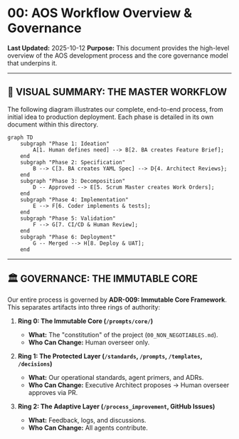 # 00: AOS Workflow Overview & Governance

**Last Updated:** 2025-10-12
**Purpose:** This document provides the high-level overview of the AOS development process and the core governance model that underpins it.

---

## 🎯 **VISUAL SUMMARY: THE MASTER WORKFLOW**

The following diagram illustrates our complete, end-to-end process, from initial idea to production deployment. Each phase is detailed in its own document within this directory.

```mermaid
graph TD
    subgraph "Phase 1: Ideation"
        A[1. Human defines need] --> B[2. BA creates Feature Brief];
    end
    subgraph "Phase 2: Specification"
        B --> C[3. BA creates YAML Spec] --> D{4. Architect Reviews};
    end
    subgraph "Phase 3: Decomposition"
        D -- Approved --> E[5. Scrum Master creates Work Orders];
    end
    subgraph "Phase 4: Implementation"
        E --> F[6. Coder implements & tests];
    end
    subgraph "Phase 5: Validation"
        F --> G[7. CI/CD & Human Review];
    end
    subgraph "Phase 6: Deployment"
        G -- Merged --> H[8. Deploy & UAT];
    end
```

---

## 🏛️ **GOVERNANCE: THE IMMUTABLE CORE**

Our entire process is governed by **ADR-009: Immutable Core Framework**. This separates artifacts into three rings of authority:

1.  **Ring 0: The Immutable Core (`/prompts/core/`)**
    -   **What:** The "constitution" of the project (`00_NON_NEGOTIABLES.md`).
    -   **Who Can Change:** Human overseer only.

2.  **Ring 1: The Protected Layer (`/standards`, `/prompts`, `/templates`, `/decisions`)**
    -   **What:** Our operational standards, agent primers, and ADRs.
    -   **Who Can Change:** Executive Architect proposes → Human overseer approves via PR.

3.  **Ring 2: The Adaptive Layer (`/process_improvement`, GitHub Issues)**
    -   **What:** Feedback, logs, and discussions.
    -   **Who Can Change:** All agents contribute.
